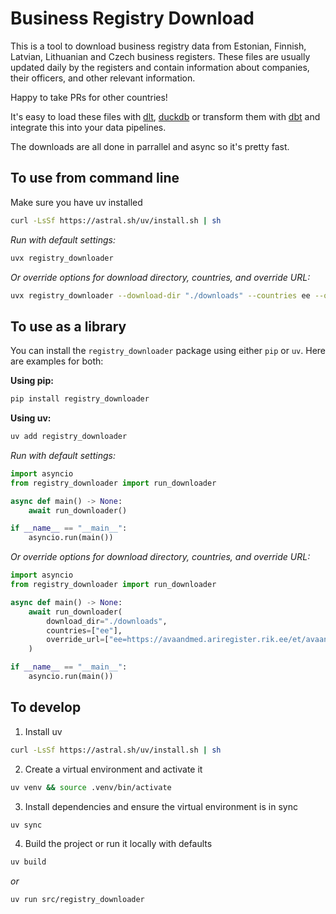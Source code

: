 # Business Registry Download

This is a tool to download business registry data from Estonian, Finnish, Latvian, Lithuanian and Czech business registers. These files are usually updated daily by the registers and contain information about companies, their officers, and other relevant information.

Happy to take PRs for other countries!

It's easy to load these files with [dlt](https://dlthub.com/), [duckdb](https://duckdb.org/) or transform them with [dbt](https://www.getdbt.com/) and integrate this into your data pipelines.

The downloads are all done in parrallel and async so it's pretty fast.

## To use from command line

Make sure you have uv installed
```sh
curl -LsSf https://astral.sh/uv/install.sh | sh
```

_Run with default settings:_
```sh
uvx registry_downloader
```

_Or override options for download directory, countries, and override URL:_
```sh
uvx registry_downloader --download-dir "./downloads" --countries ee --override-url ee=https://avaandmed.ariregister.rik.ee/et/avaandmete-allalaadimine
```

## To use as a library

You can install the `registry_downloader` package using either `pip` or `uv`. Here are examples for both:

**Using pip:**
```sh
pip install registry_downloader
```

**Using uv:**
```sh
uv add registry_downloader
```

_Run with default settings:_
```python
import asyncio
from registry_downloader import run_downloader

async def main() -> None:
    await run_downloader()

if __name__ == "__main__":
    asyncio.run(main()) 
```

_Or override options for download directory, countries, and override URL:_
```python
import asyncio
from registry_downloader import run_downloader

async def main() -> None:
    await run_downloader(
        download_dir="./downloads",
        countries=["ee"],
        override_url=["ee=https://avaandmed.ariregister.rik.ee/et/avaandmete-allalaadimine"]
    )

if __name__ == "__main__":
    asyncio.run(main()) 
```

## To develop

1. Install uv
```sh
curl -LsSf https://astral.sh/uv/install.sh | sh
```

2. Create a virtual environment and activate it
```sh
uv venv && source .venv/bin/activate
```

3. Install dependencies and ensure the virtual environment is in sync
```sh
uv sync
```

4. Build the project or run it locally with defaults
```sh
uv build
```
_or_
```sh
uv run src/registry_downloader
```